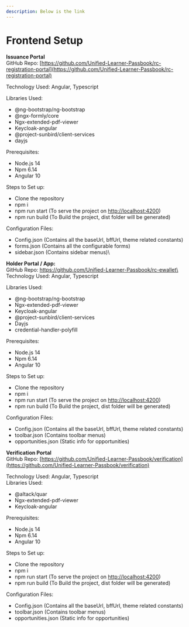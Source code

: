 ```yaml
---
description: Below is the link
---
```


# Frontend Setup

**Issuance Portal**\
GitHub Repo: [https://github.com/Unified-Learner-Passbook/rc-registration-portal](https://github.com/Unified-Learner-Passbook/rc-registration-portal)

Technology Used: Angular, Typescript

Libraries Used:&#x20;

* @ng-bootstrap/ng-bootstrap
* @ngx-formly/core
* Ngx-extended-pdf-viewer
* Keycloak-angular
* @project-sunbird/client-services
* dayjs

Prerequisites:

* Node.js 14
* Npm 6.14
* Angular 10

Steps to Set up:

* Clone the repository
* npm i
* npm run start (To serve the project on [http://localhost:4200](http://localhost:4200))
* npm run build  (To Build the project, dist folder will be generated)

Configuration Files:

* Config.json (Contains all the baseUrl, bffUrl, theme related constants)
* forms.json  (Contains all the configurable forms)
* sidebar.json  (Contains sidebar menus)\


**Holder Portal / App:**\
GitHub Repo: [https://github.com/Unified-Learner-Passbook/rc-ewallet\
](https://github.com/Unified-Learner-Passbook/rc-ewallet)Technology Used: Angular, Typescript

Libraries Used:&#x20;

* @ng-bootstrap/ng-bootstrap
* Ngx-extended-pdf-viewer
* Keycloak-angular
* @project-sunbird/client-services
* Dayjs
* credential-handler-polyfill

Prerequisites:

* Node.js 14
* Npm 6.14
* Angular 10

Steps to Set up:

* Clone the repository
* npm i
* npm run start (To serve the project on [http://localhost:4200](http://localhost:4200))
* npm run build  (To Build the project, dist folder will be generated)

Configuration Files:

* Config.json (Contains all the baseUrl, bffUrl, theme related constants)
* toolbar.json  (Contains toolbar menus)
* opportunities.json  (Static info for opportunities)



**Verification Portal**\
GitHub Repo: [https://github.com/Unified-Learner-Passbook/verification](https://github.com/Unified-Learner-Passbook/verification)

Technology Used: Angular, Typescript\
Libraries Used:&#x20;

* @altack/quar
* Ngx-extended-pdf-viewer
* Keycloak-angular

Prerequisites:

* Node.js 14
* Npm 6.14
* Angular 10

Steps to Set up:

* Clone the repository
* npm i
* npm run start (To serve the project on [http://localhost:4200](http://localhost:4200))
* npm run build  (To Build the project, dist folder will be generated)

Configuration Files:

* Config.json (Contains all the baseUrl, bffUrl, theme related constants)
* toolbar.json  (Contains toolbar menus)
* opportunities.json  (Static info for opportunities)
